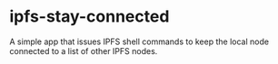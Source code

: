 # ipfs-stay-connected
A simple app that issues IPFS shell commands to keep the local node connected
to a list of other IPFS nodes.
